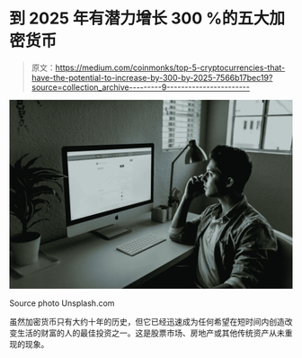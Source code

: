# 到 2025 年有潜力增长 300 %的五大加密货币

> 原文：<https://medium.com/coinmonks/top-5-cryptocurrencies-that-have-the-potential-to-increase-by-300-by-2025-7566b17bec19?source=collection_archive---------9----------------------->

![](img/8f94b48d22c3f518a69865edc5c1b25f.png)

Source photo Unsplash.com

虽然加密货币只有大约十年的历史，但它已经迅速成为任何希望在短时间内创造改变生活的财富的人的最佳投资之一。这是股票市场、房地产或其他传统资产从未重现的现象。